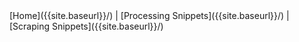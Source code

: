 <nav>
    [Home]({{site.baseurl}}/) | [Processing Snippets]({{site.baseurl}}/) | [Scraping Snippets]({{site.baseurl}}/)
</nav>